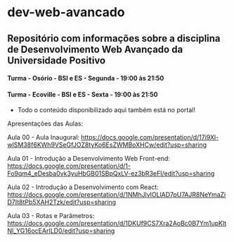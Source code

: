 # dev-web-avancado

## Repositório com informações sobre a disciplina de Desenvolvimento Web Avançado da Universidade Positivo

#### Turma - Osório - BSI e ES - Segunda - 19:00 às 21:50

#### Turma - Ecoville - BSI e ES - Sexta - 19:00 às 21:50

* Todo o conteúdo disponibilizado aqui também está no portal!

Apresentações das Aulas:

Aula 00 - Aula Inaugural: https://docs.google.com/presentation/d/17i9Xl-wlSM38f6KWh9VSeGfJOZ8tyKo6EsZWMBoXHCw/edit?usp=sharing

Aula 01 - Introdução a Desenvolvimento Web Front-end: https://docs.google.com/presentation/d/1-Fo9qm4_eDesba0vk3yuHbGB01SBpQxLV-ez3bR3eFI/edit?usp=sharing

Aula 02 - Introdução a Desenvolvimento com React: https://docs.google.com/presentation/d/1NMhJlvlOLlAD7pU7AJR8NeYmaZiD7It8tPb5XAH2Tzk/edit?usp=sharing

Aula 03 - Rotas e Parâmetros: https://docs.google.com/presentation/d/1DKUf9CS7Xra2AoBc0B7Ym1upKltNl_YG16ocEArILD0/edit?usp=sharing
